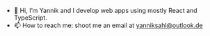 - 👋 Hi, I’m Yannik and I develop web apps using mostly React and TypeScript.
- 📫 How to reach me: shoot me an email at [yanniksahl@outlook.de](mailto:yanniksahl@outlook.de)
